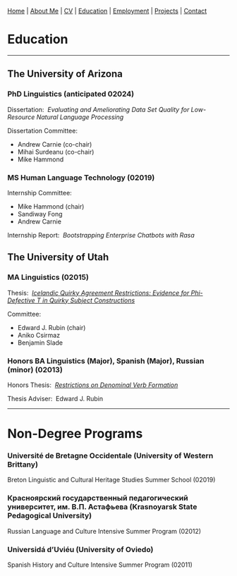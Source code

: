 [Home](index.md) | [About Me](aboutme.md) | [CV](cv.md) | [Education](education.md) | [Employment](employment.md) | [Projects](projects.md) | [Contact](contact.md)

# Education

***

## The University of Arizona

### PhD Linguistics (anticipated 02024)

Dissertation:&nbsp;&nbsp;*Evaluating and Ameliorating Data Set Quality for Low-Resource Natural Language Processing*

Dissertation Committee:  
- Andrew Carnie (co-chair)  
- Mihai Surdeanu (co-chair)  
- Mike Hammond  

### MS Human Language Technology (02019)

Internship Committee:  
- Mike Hammond (chair)  
- Sandiway Fong  
- Andrew Carnie 
 
Internship Report:&nbsp;&nbsp;*Bootstrapping Enterprise Chatbots with Rasa*

## The University of Utah

### MA Linguistics (02015)
  
Thesis:&nbsp;&nbsp;*[Icelandic Quirky Agreement Restrictions:  Evidence for Phi-Defective T in Quirky Subject Constructions](https://zupon.github.io/files/zupon_ma_thesis.pdf)*

Committee:
- Edward J. Rubin (chair) 
- Aniko Csirmaz 
- Benjamin Slade 

### Honors BA Linguistics (Major), Spanish (Major), Russian (minor) (02013)
  
Honors Thesis:&nbsp;&nbsp;*[Restrictions on Denominal Verb Formation](http://zupon.github.io/files/zupon_ba_thesis.pdf)*

Thesis Adviser:&nbsp;&nbsp;Edward J. Rubin

***

# Non-Degree Programs

### Université de Bretagne Occidentale (University of Western Brittany)

Breton Linguistic and Cultural Heritage Studies Summer School (02019)

### Красноярский государственный педагогический университет, им. В.П. Астафьева (Krasnoyarsk State Pedagogical University)

Russian Language and Culture Intensive Summer Program (02012)

### Universidá d’Uviéu (University of Oviedo)

Spanish History and Culture Intensive Summer Program (02011)
